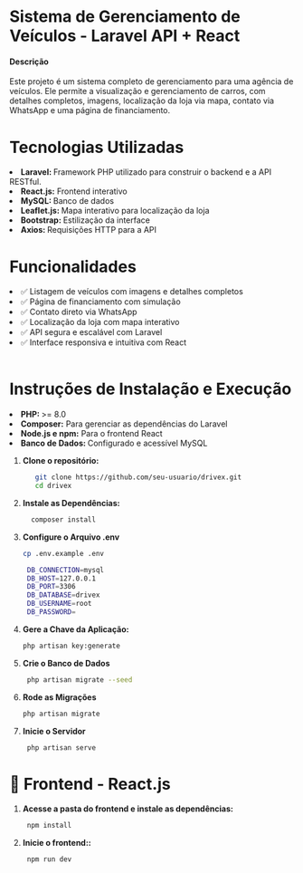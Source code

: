 
<h1>Sistema de Gerenciamento de Veículos - Laravel API + React</h1>

<h4>Descrição</h4>

<p>
Este projeto é um sistema completo de gerenciamento para uma agência de veículos. Ele permite a visualização e gerenciamento de carros, com detalhes completos, imagens, localização da loja via mapa, contato via WhatsApp e uma página de financiamento.
</p>

<h1>Tecnologias Utilizadas</h1>
<li><strong>Laravel: </strong> Framework PHP utilizado para construir o backend e a API RESTful.</li>
<li><strong>React.js:</strong>  Frontend interativo</li>
<li><strong>MySQL: </strong> Banco de dados</li>
<li><strong>Leaflet.js: </strong> Mapa interativo para localização da loja</li>
<li><strong>Bootstrap: </strong> Estilização da interface</li>
<li><strong>Axios: </strong> Requisições HTTP para a API</li>

<h1>Funcionalidades</h1>
<li>✅ Listagem de veículos com imagens e detalhes completos</li>
<li>✅ Página de financiamento com simulação</li>
<li>✅ Contato direto via WhatsApp</li>
<li>✅ Localização da loja com mapa interativo</li>
<li>✅ API segura e escalável com Laravel</li>
<li>✅ Interface responsiva e intuitiva com React</li>
<br>


<h1>Instruções de Instalação e Execução</h1>
<li><strong>PHP: </strong> >= 8.0</li>
<li><strong>Composer:</strong> Para gerenciar as dependências do Laravel</li>
<li><strong>Node.js e npm:</strong> Para o frontend React</li>
<li><strong>Banco de Dados: </strong> Configurado e acessível MySQL</li>



1. **Clone o repositório:**
   ```bash
      git clone https://github.com/seu-usuario/drivex.git
      cd drivex

2. **Instale as Dependências:**
   ```bash
     composer install


3. **Configure o Arquivo .env**
   ```bash
   cp .env.example .env

    DB_CONNECTION=mysql
    DB_HOST=127.0.0.1
    DB_PORT=3306
    DB_DATABASE=drivex
    DB_USERNAME=root
    DB_PASSWORD=   

4. **Gere a Chave da Aplicação:**
   ```bash
   php artisan key:generate

5. **Crie o Banco de Dados**
   ```bash
    php artisan migrate --seed

6. **Rode as Migrações**<br>
    ```bash    
    php artisan migrate

    
7. **Inicie o Servidor**
   ```bash
    php artisan serve


<h1>🎨 Frontend - React.js </h1>

1. **Acesse a pasta do frontend e instale as dependências:**
   ```bash
    npm install

2. **Inicie o frontend::**
   ```bash
    npm run dev

